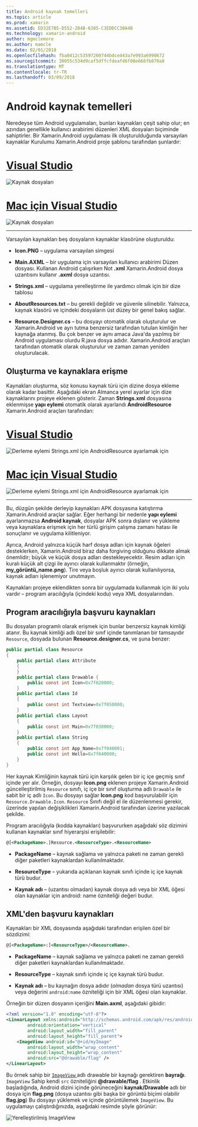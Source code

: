 ```yaml
---
title: Android kaynak temelleri
ms.topic: article
ms.prod: xamarin
ms.assetid: ED32E7B5-D552-284B-6385-C3EDDCC30A4B
ms.technology: xamarin-android
author: mgmclemore
ms.author: mamcle
ms.date: 02/01/2018
ms.openlocfilehash: fba8412c53597260744bdce443a7e993a6990672
ms.sourcegitcommit: 30055c534d9caf5dffcfdeafd6f08e666fb870a8
ms.translationtype: MT
ms.contentlocale: tr-TR
ms.lasthandoff: 03/09/2018
---
```

# <a name="android-resource-basics"></a>Android kaynak temelleri

Neredeyse tüm Android uygulamaları, bunları kaynakları çeşit sahip olur; en azından genellikle kullanıcı arabirimi düzenleri XML dosyaları biçiminde sahiptirler. Bir Xamarin.Android uygulaması ilk oluşturulduğunda varsayılan kaynaklar Kurulumu Xamarin.Android proje şablonu tarafından şunlardır:

# <a name="visual-studiotabvswin"></a>[Visual Studio](#tab/vswin)

![Kaynak dosyaları](android-resource-basics-images/01-resource-files-vs.png)
 
# <a name="visual-studio-for-mactabvsmac"></a>[Mac için Visual Studio](#tab/vsmac)

![Kaynak dosyaları](android-resource-basics-images/01-resource-files-xs.png)
 
-----

Varsayılan kaynakları beş dosyaların kaynaklar klasörüne oluşturuldu:

-  **Icon.PNG** &ndash; uygulama varsayılan simgesi

-  **Main.AXML** &ndash; bir uygulama için varsayılan kullanıcı arabirimi Düzen dosyası. Kullanan Android çalışırken Not **.xml** Xamarin.Android dosya uzantısını kullanır **.axml** dosya uzantısı.

-  **Strings.xml** &ndash; uygulama yerelleştirme ile yardımcı olmak için bir dize tablosu

-  **AboutResources.txt** &ndash; bu gerekli değildir ve güvenle silinebilir. Yalnızca, kaynak klasörü ve içindeki dosyaların üst düzey bir genel bakış sağlar.

-  **Resource.Designer.cs** &ndash; bu dosyayı otomatik olarak oluşturulur ve Xamarin.Android ve ayrı tutma benzersiz tarafından tutulan kimliğin her kaynağa atanmış. Bu çok benzer ve aynı amaca Java'da yazılmış bir Android uygulaması olurdu R.java dosya adıdır. Xamarin.Android araçları tarafından otomatik olarak oluşturulur ve zaman zaman yeniden oluşturulacak.


## <a name="creating-and-accessing-resources"></a>Oluşturma ve kaynaklara erişme

Kaynakları oluşturma, söz konusu kaynak türü için dizine dosya ekleme olarak kadar basittir. Aşağıdaki ekran Almanca yerel ayarlar için dize kaynaklarını projeye eklenen gösterir. Zaman **Strings.xml** dosyasına eklenmişse **yapı eylemi** otomatik olarak ayarlandı **AndroidResource** Xamarin.Android araçları tarafından:

# <a name="visual-studiotabvswin"></a>[Visual Studio](#tab/vswin)

![Derleme eylemi Strings.xml için AndroidResource ayarlamak için](android-resource-basics-images/02-build-action-vs.png)
 
# <a name="visual-studio-for-mactabvsmac"></a>[Mac için Visual Studio](#tab/vsmac)

![Derleme eylemi Strings.xml için AndroidResource ayarlamak için](android-resource-basics-images/02-build-action-xs.png)
 
-----
 

Bu, düzgün şekilde derleyip kaynakları APK dosyasına katıştırma Xamarin.Android araçlar sağlar. Eğer herhangi bir nedenle **yapı eylemi** ayarlanmazsa **Android kaynak**, dosyalar APK sonra dışlanır ve yükleme veya kaynaklara erişmek için her türlü girişim çalışma zamanı hatası ile sonuçlanır ve uygulama kilitleniyor.

Ayrıca, Android yalnızca küçük harf dosya adları için kaynak öğeleri desteklerken, Xamarin.Android biraz daha forgiving olduğunu dikkate almak önemlidir; büyük ve küçük dosya adları destekleyecektir. Resim adları için kuralı küçük alt çizgi ile ayırıcı olarak kullanmaktır (örneğin, **my\_görüntü\_name.png**). Tire veya boşluk ayırıcı olarak kullanılıyorsa, kaynak adları işlenemiyor unutmayın.

Kaynakları projeye eklendikten sonra bir uygulamada kullanmak için iki yolu vardır &ndash; program aracılığıyla (içindeki kodu) veya XML dosyalarından.


## <a name="referencing-resources-programmatically"></a>Program aracılığıyla başvuru kaynakları

Bu dosyaları programlı olarak erişmek için bunlar benzersiz kaynak kimliği atanır. Bu kaynak kimliği adlı özel bir sınıf içinde tanımlanan bir tamsayıdır `Resource`, dosyada bulunan **Resource.designer.cs**, ve şuna benzer:

```csharp
public partial class Resource
{
    public partial class Attribute
    {
    }
    public partial class Drawable {
        public const int Icon=0x7f020000;
    }
    public partial class Id
    {
        public const int Textview=0x7f050000;
    }
    public partial class Layout
    {
        public const int Main=0x7f030000;
    }
    public partial class String
    {
        public const int App_Name=0x7f040001;
        public const int Hello=0x7f040000;
    }
}
```

Her kaynak Kimliğinin kaynak türü için karşılık gelen bir iç içe geçmiş sınıf içinde yer alır. Örneğin, dosyayı **Icon.png** eklenen projeye Xamarin.Android güncelleştirilmiş `Resource` sınıfı, iç içe bir sınıf oluşturma adlı `Drawable` ile sabit bir iç adlı `Icon`.
Bu dosyayı sağlar **Icon.png** kod başvurulabilir için `Resource.Drawable.Icon`. `Resource` Sınıfı değil el ile düzenlenmesi gerekir, üzerinde yapılan değişiklikleri Xamarin.Android tarafından üzerine yazılacak şekilde.

Program aracılığıyla (kodda kaynakları) başvururken aşağıdaki söz dizimini kullanan kaynaklar sınıf hiyerarşisi erişilebilir:

```xml
@[<PackageName>.]Resource.<ResourceType>.<ResourceName>
```

-  **PackageName** &ndash; kaynak sağlama ve yalnızca paketi ne zaman gerekli diğer paketleri kaynaklardan kullanılmaktadır.

-  **ResourceType** &ndash; yukarıda açıklanan kaynak sınıfı içinde iç içe kaynak türü budur.

-  **Kaynak adı** &ndash; (uzantısı olmadan) kaynak dosya adı veya bir XML öğesi olan kaynaklar için android: name özniteliği değeri budur.


## <a name="referencing-resources-from-xml"></a>XML'den başvuru kaynakları

Kaynakları bir XML dosyasında aşağıdaki tarafından erişilen özel bir sözdizimi:

```xml
@[<PackageName>:]<ResourceType>/<ResourceName>.
```

-  **PackageName** &ndash; kaynak sağlama ve yalnızca paketi ne zaman gerekli diğer paketleri kaynaklardan kullanılmaktadır.

-  **ResourceType** &ndash; kaynak sınıfı içinde iç içe kaynak türü budur.

-  **Kaynak adı** &ndash; bu kaynağın dosya adıdır (*olmadan* dosya türü uzantısı) veya değerini `android:name` özniteliği için bir XML öğesi olan kaynaklar.

Örneğin bir düzen dosyanın içeriğini **Main.axml**, aşağıdaki gibidir:

```xml
<?xml version="1.0" encoding="utf-8"?>
<LinearLayout xmlns:android="http://schemas.android.com/apk/res/android"
        android:orientation="vertical"
        android:layout_width="fill_parent"
        android:layout_height="fill_parent">
    <ImageView android:id="@+id/myImage"
        android:layout_width="wrap_content"
        android:layout_height="wrap_content"
        android:src="@drawable/flag" />
</LinearLayout>
```

Bu örnek sahip bir [ `ImageView` ](https://developer.xamarin.com/recipes/android/controls/imageview) adlı drawable bir kaynağı gerektiren **bayrağı**. `ImageView` Sahip kendi `src` özniteliğini  **@drawable/flag** . Etkinlik başladığında, Android dizini içinde görüneceğini **kaynak/Drawable** adlı bir dosya için **flag.png** (dosya uzantısı gibi başka bir görüntü biçimi olabilir **flag.jpg**) Bu dosyayı yüklemek ve içinde görüntülemek `ImageView`.
Bu uygulamayı çalıştırdığınızda, aşağıdaki resimde şöyle görünür:

![Yerelleştirilmiş ImageView](android-resource-basics-images/03-localized-screenshot.png)

